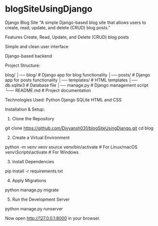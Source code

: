 # blogSiteUsingDjango
Django Blog Site
"A simple Django-based blog site that allows users to create, read, update, and delete (CRUD) blog posts."


Features
Create, Read, Update, and Delete (CRUD) blog posts


Simple and clean user interface


Django-based backend

Project Structure:


blog/
│── blog/            # Django app for blog functionality
│── posts/           # Django app for posts functionality
│── templates/       # HTML templates
│── db.sqlite3       # Database file
│── manage.py        # Django management script
└── README.md        # Project documentation

Technologies Used:
Python
Django
SQLite 
HTML and CSS


Installation & Setup:
1. Clone the Repository

git clone https://github.com/Divyansh031/blogSiteUsingDjango.git
cd blog

2. Create a Virtual Environment

python -m venv venv
source venv/bin/activate  # For Linux/macOS
venv\Scripts\activate  # For Windows

3. Install Dependencies

pip install -r requirements.txt


4. Apply Migrations

python manage.py migrate


5. Run the Development Server

python manage.py runserver

Now open http://127.0.0.1:8000 in your browser.
